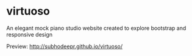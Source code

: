 # virtuoso
An elegant mock piano studio website created to explore bootstrap and responsive design

Preview: http://subhodeepr.github.io/virtuoso/
